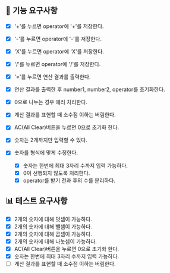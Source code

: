 ## 🎯 기능 요구사항
- [x] '+'를 누르면 operator에 '+'를 저장한다.
- [x] '-'를 누르면 operator에 '-'를 저장한다.
- [x] 'X'를 누르면 operator에 'X'를 저장한다.
- [x] '/'를 누르면 operator에 '/'를 저장한다.
- [x] '='를 누르면 연산 결과를 출력한다.
 - [x] 연산 결과를 출력한 후 number1, number2, operator를 초기화한다.
- [x] 0으로 나누는 경우 에러 처리한다.
- [x] 계산 결과를 표현할 때 소수점 이하는 버림한다.

- [x] AC(All Clear)버튼을 누르면 0으로 초기화 한다.

- [x] 숫자는 2개까지만 입력할 수 있다.

- [x] 숫자를 형식에 맞게 수정한다.
  - [x] 숫자는 한번에 최대 3자리 수까지 입력 가능하다.
  - [x] 0이 선행되지 않도록 처리한다.
  - [x] operator를 받기 전과 후의 수를 분리하다.

## 📊 테스트 요구사항
- [x] 2개의 숫자에 대해 덧셈이 가능하다.
- [x] 2개의 숫자에 대해 뺄셈이 가능하다.
- [x] 2개의 숫자에 대해 곱셈이 가능하다.
- [x] 2개의 숫자에 대해 나눗셈이 가능하다.
- [x] AC(All Clear)버튼을 누르면 0으로 초기화 한다.
- [x] 숫자는 한번에 최대 3자리 수까지 입력 가능하다.
- [ ] 계산 결과를 표현할 때 소수점 이하는 버림한다.